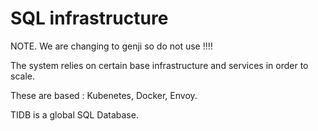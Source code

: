 # SQL infrastructure

NOTE. We are changing to genji so do not use !!!!

The system relies on certain base infrastructure and services in order to scale.

These are based : Kubenetes, Docker, Envoy.

TIDB is a global SQL Database.

